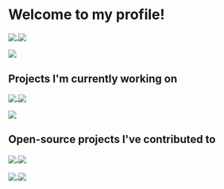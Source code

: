 # Welcome to my profile!

<div>
  <a href="https://github.com/anuraghazra/github-readme-stats">
    <img align="center" src="https://github-readme-stats-rickyc0626.vercel.app/api?username=rickyc0626&show_icons=true&theme=dark&hide_border=true" />
  </a>
  <a href="https://github.com/anuraghazra/github-readme-stats">
    <img align="center" src="https://github-readme-stats-rickyc0626.vercel.app/api/top-langs/?username=rickyc0626&layout=compact&theme=dark&hide_border=true&langs_count=10&hide=html,css," />
  </a>
</div>
<br/>
<div>
  <a href="https://git.io/streak-stats">
    <img align="center" src="https://github-readme-streak-stats.herokuapp.com?user=RickyC0626&theme=dark&hide_border=true&date_format=M%20j%5B%2C%20Y%5D" />
  </a>
</div>

## Projects I'm currently working on

<div>
  <a href="https://github.com/rickyc0626/skwash">
    <img align="center" src="https://github-readme-stats-rickyc0626.vercel.app/api/pin?username=rickyc0626&repo=skwash&theme=dark&hide_border=true" />
  </a>
  <a href="https://github.com/rickyc0626/vibrainium">
    <img align="center" src="https://github-readme-stats-rickyc0626.vercel.app/api/pin?username=rickyc0626&repo=vibrainium&theme=dark&hide_border=true" />
  </a>
</div>
<br/>
<div>
  <a href="https://github.com/rickyc0626/neo-dashboard">
    <img align="center" src="https://github-readme-stats-rickyc0626.vercel.app/api/pin?username=rickyc0626&repo=neo-dashboard&theme=dark&hide_border=true" />
  </a>
</div>

## Open-source projects I've contributed to

<div>
  <a href="https://github.com/discourse/discourse">
    <img align="center" src="https://github-readme-stats-rickyc0626.vercel.app/api/pin?username=discourse&repo=discourse&theme=dark&hide_border=true" />
  </a>
  <a href="https://github.com/discourse/discourse-data-explorer">
    <img align="center" src="https://github-readme-stats-rickyc0626.vercel.app/api/pin?username=discourse&repo=discourse-data-explorer&theme=dark&hide_border=true" />
  </a>
</div>
<br/>
<div>
  <a href="https://github.com/manimcommunity/manim">
    <img align="center" src="https://github-readme-stats-rickyc0626.vercel.app/api/pin?username=manimcommunity&repo=manim&theme=dark&hide_border=true" />
  </a>
  <a href="https://github.com/questdb/questdb">
    <img align="center" src="https://github-readme-stats-rickyc0626.vercel.app/api/pin?username=questdb&repo=questdb&theme=dark&hide_border=true" />
  </a>
</div>
